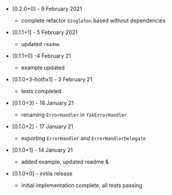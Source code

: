 * [0.2.0+0] - 9 February 2021
  - complete refactor `Singleton` based without dependencies

* [0.1.1+1] - 5 February 2021
  - updated `readme`

* [0.1.1+0] -4 February 21
  - example updated

* [0.1.0+3-hotfix1] - 3 February 21
  - tests completed

* [0.1.0+3] - 18 January 21
  - renaming `ErrorHandler` in `YakErrorHandler`

* [0.1.0+2] - 17 January 21
  - exporting `ErrorHandler` and `ErrorHandlerDelegate`

* [0.1.0+1] - 14 January 21
  - added example, updated readme &

* [0.1.0+0] - initila release
  - initial implementation complete, all tests passing